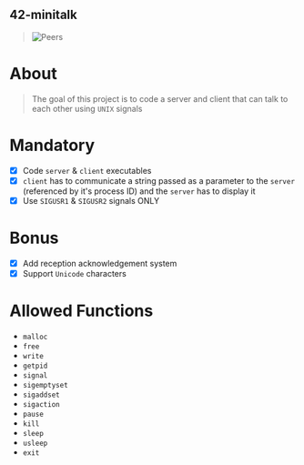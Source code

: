 ## 42-minitalk
> ![Peers](https://img.shields.io/badge/peers-125-brightgreen)

# About
> The goal of this project is to code a server and client that can talk to each other using `UNIX` signals

# Mandatory
- [x] Code `server` & `client` executables
- [x] `client` has to communicate a string passed as a parameter to the `server` (referenced by it's process ID) and the `server` has to display it
- [x] Use `SIGUSR1` & `SIGUSR2` signals ONLY

# Bonus
- [x] Add reception acknowledgement system
- [x] Support `Unicode` characters

# Allowed Functions
- `malloc`
- `free`
- `write`
- `getpid`
- `signal`
- `sigemptyset`
- `sigaddset`
- `sigaction`
- `pause`
- `kill`
- `sleep`
- `usleep`
- `exit`
